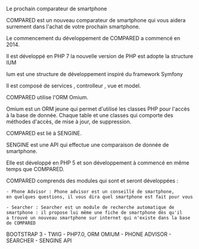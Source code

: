 Le prochain comparateur de smartphone

COMPARED est un nouveau comparateur de smartphone qui vous aidera surrement dans l'achat de votre prochain smartphone.

Le commencement du développement de COMPARED a commencé en 2014.

Il est développé en PHP 7 la nouvelle version de PHP est adopte la structure IUM

Ium est une structure de développement inspiré du framework Symfony

Il est composé de services , controlleur , vue et model.

COMPARED utilise l'ORM Omium.

Omium est un ORM jeune qui permet d'utilisé les classes PHP pour l'accès à la base de donnée.
Chaque table et une classes qui comporte des méthodes d'accès, de mise à jour, de suppression.

COMPARED est lié à SENGINE.

SENGINE est une API qui effectue une comparaison de donnée de smartphone.

Elle est développé en PHP 5 et son développement à commencé en même temps que COMPARED.

COMPARED comprends des modules qui sont et seront développées :

    - Phone Advisor : Phone advisor est un conseillé de smartphone,
    en quelques questions, il vous dira quel smartphone est fait pour vous

    - Searcher : Searcher est un module de recherche automatique de smartphone : il propose lui même une fiche de smartphone dès qu'il
    a trouvé un nouveau smartphone sur internet qui n'existe dans la base de COMPARED

BOOTSTRAP 3 - TWIG - PHP7.0, ORM OMIUM - PHONE ADVISOR - SEARCHER - SENGINE API